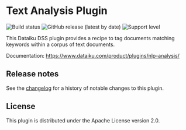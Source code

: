 # Text Analysis Plugin


![Build status](https://github.com/dataiku/dss-plugin-nlp-analysis/actions/workflows/auto-make.yml/badge.svg) ![GitHub release (latest by date)](https://img.shields.io/github/v/release/dataiku/dss-plugin-nlp-analysis?logo=github)
 ![Support level](https://img.shields.io/badge/support-Unsupported-orange)

This Dataiku DSS plugin provides a recipe to tag documents matching keywords within a corpus of text documents.

Documentation: https://www.dataiku.com/product/plugins/nlp-analysis/

## Release notes
See the [changelog](CHANGELOG.md) for a history of notable changes to this plugin.

## License
This plugin is distributed under the Apache License version 2.0.
